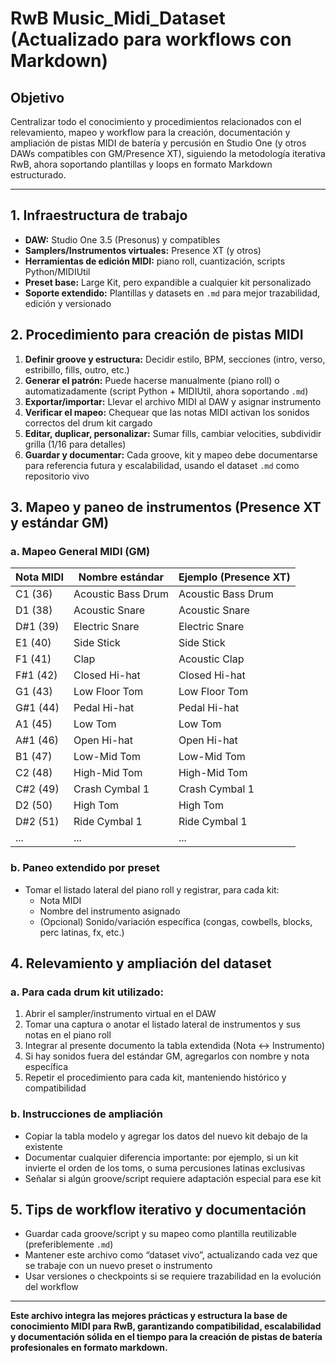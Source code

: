 # RwB Music_Midi_Dataset (Actualizado para workflows con Markdown)

## Objetivo
Centralizar todo el conocimiento y procedimientos relacionados con el relevamiento, mapeo y workflow para la creación, documentación y ampliación de pistas MIDI de batería y percusión en Studio One (y otros DAWs compatibles con GM/Presence XT), siguiendo la metodología iterativa RwB, ahora soportando plantillas y loops en formato Markdown estructurado.

---

## 1. Infraestructura de trabajo
- **DAW:** Studio One 3.5 (Presonus) y compatibles
- **Samplers/Instrumentos virtuales:** Presence XT (y otros)
- **Herramientas de edición MIDI:** piano roll, cuantización, scripts Python/MIDIUtil
- **Preset base:** Large Kit, pero expandible a cualquier kit personalizado
- **Soporte extendido:** Plantillas y datasets en `.md` para mejor trazabilidad, edición y versionado

## 2. Procedimiento para creación de pistas MIDI
1. **Definir groove y estructura:** Decidir estilo, BPM, secciones (intro, verso, estribillo, fills, outro, etc.)
2. **Generar el patrón:** Puede hacerse manualmente (piano roll) o automatizadamente (script Python + MIDIUtil, ahora soportando `.md`)
3. **Exportar/importar:** Llevar el archivo MIDI al DAW y asignar instrumento
4. **Verificar el mapeo:** Chequear que las notas MIDI activan los sonidos correctos del drum kit cargado
5. **Editar, duplicar, personalizar:** Sumar fills, cambiar velocities, subdividir grilla (1/16 para detalles)
6. **Guardar y documentar:** Cada groove, kit y mapeo debe documentarse para referencia futura y escalabilidad, usando el dataset `.md` como repositorio vivo

## 3. Mapeo y paneo de instrumentos (Presence XT y estándar GM)
### a. Mapeo General MIDI (GM)
| Nota MIDI | Nombre estándar | Ejemplo (Presence XT)         |
|-----------|-----------------|-------------------------------|
| C1 (36)   | Acoustic Bass Drum | Acoustic Bass Drum         |
| D1 (38)   | Acoustic Snare  | Acoustic Snare                |
| D#1 (39)  | Electric Snare  | Electric Snare                |
| E1 (40)   | Side Stick      | Side Stick                    |
| F1 (41)   | Clap            | Acoustic Clap                 |
| F#1 (42)  | Closed Hi-hat   | Closed Hi-hat                 |
| G1 (43)   | Low Floor Tom   | Low Floor Tom                 |
| G#1 (44)  | Pedal Hi-hat    | Pedal Hi-hat                  |
| A1 (45)   | Low Tom         | Low Tom                       |
| A#1 (46)  | Open Hi-hat     | Open Hi-hat                   |
| B1 (47)   | Low-Mid Tom     | Low-Mid Tom                   |
| C2 (48)   | High-Mid Tom    | High-Mid Tom                  |
| C#2 (49)  | Crash Cymbal 1  | Crash Cymbal 1                |
| D2 (50)   | High Tom        | High Tom                      |
| D#2 (51)  | Ride Cymbal 1   | Ride Cymbal 1                 |
| ...       | ...             | ...                           |

### b. Paneo extendido por preset
- Tomar el listado lateral del piano roll y registrar, para cada kit:
  - Nota MIDI
  - Nombre del instrumento asignado
  - (Opcional) Sonido/variación específica (congas, cowbells, blocks, perc latinas, fx, etc.)

## 4. Relevamiento y ampliación del dataset
### a. Para cada drum kit utilizado:
1. Abrir el sampler/instrumento virtual en el DAW
2. Tomar una captura o anotar el listado lateral de instrumentos y sus notas en el piano roll
3. Integrar al presente documento la tabla extendida (Nota ↔ Instrumento)
4. Si hay sonidos fuera del estándar GM, agregarlos con nombre y nota específica
5. Repetir el procedimiento para cada kit, manteniendo histórico y compatibilidad

### b. Instrucciones de ampliación
- Copiar la tabla modelo y agregar los datos del nuevo kit debajo de la existente
- Documentar cualquier diferencia importante: por ejemplo, si un kit invierte el orden de los toms, o suma percusiones latinas exclusivas
- Señalar si algún groove/script requiere adaptación especial para ese kit

## 5. Tips de workflow iterativo y documentación
- Guardar cada groove/script y su mapeo como plantilla reutilizable (preferiblemente `.md`)
- Mantener este archivo como “dataset vivo”, actualizando cada vez que se trabaje con un nuevo preset o instrumento
- Usar versiones o checkpoints si se requiere trazabilidad en la evolución del workflow

---

**Este archivo integra las mejores prácticas y estructura la base de conocimiento MIDI para RwB, garantizando compatibilidad, escalabilidad y documentación sólida en el tiempo para la creación de pistas de batería profesionales en formato markdown.**

